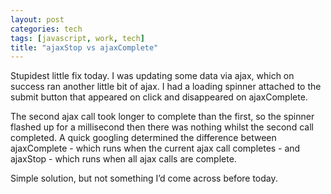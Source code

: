 ```yaml
---
layout: post
categories: tech
tags: [javascript, work, tech]
title: "ajaxStop vs ajaxComplete"
---
```




Stupidest little fix today. I was updating some data via ajax, which on success ran another little bit of ajax. I had a loading spinner attached to the submit button that appeared on click and disappeared on ajaxComplete.

The second ajax call took longer to complete than the first, so the spinner flashed up for a millisecond then there was nothing whilst the second call completed. A quick googling determined the difference between ajaxComplete - which runs when the current ajax call completes - and ajaxStop - which runs when all ajax calls are complete.

Simple solution, but not something I’d come across before today.
